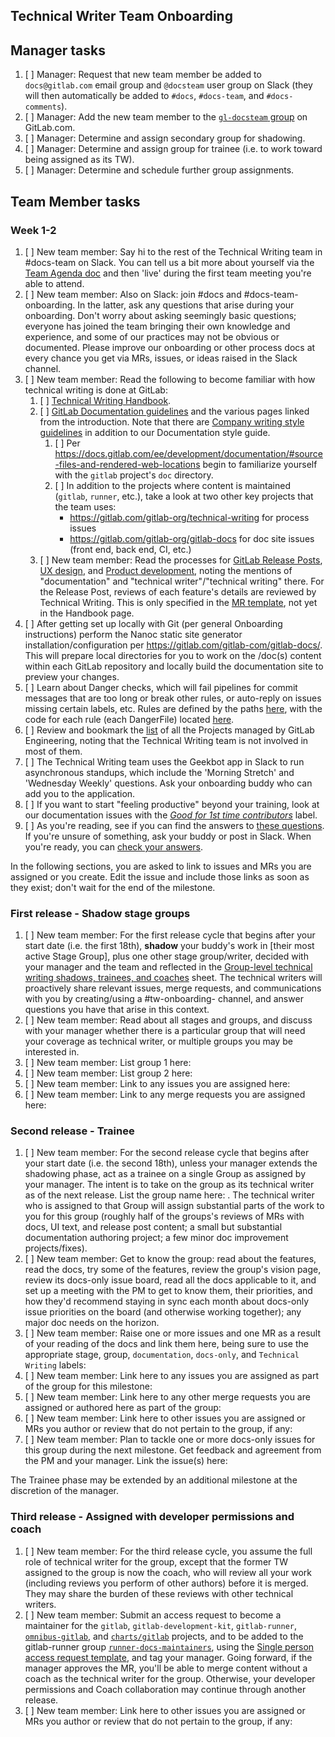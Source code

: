 ## Technical Writer Team Onboarding

## Manager tasks

1. [ ] Manager: Request that new team member be added to `docs@gitlab.com` email group and `@docsteam` user group on Slack (they will then automatically be added to `#docs`, `#docs-team`, and `#docs-comments`).
1. [ ] Manager: Add the new team member to the [`gl-docsteam` group](https://gitlab.com/groups/gl-docsteam/-/group_members) on GitLab.com.
1. [ ] Manager: Determine and assign secondary group for shadowing.
1. [ ] Manager: Determine and assign group for trainee (i.e. to work toward being assigned as its TW).
1. [ ] Manager: Determine and schedule further group assignments.

## Team Member tasks

### Week 1-2

1. [ ] New team member: Say hi to the rest of the Technical Writing team in #docs-team on Slack. You can tell us a bit more about yourself via the [Team Agenda doc](https://docs.google.com/document/d/1pIyodaFXJXIgXDSOqqE1i15fWBVr2hcxN45VzgsVRJY/edit) and then 'live' during the first team meeting you're able to attend.
1. [ ] New team member: Also on Slack: join #docs and #docs-team-onboarding. In the latter, ask any questions that arise during your onboarding. Don't worry about asking seemingly basic questions; everyone has joined the team bringing their own knowledge and experience, and some of our practices may not be obvious or documented. Please improve our onboarding or other process docs at every chance you get via MRs, issues, or ideas raised in the Slack channel.
1. [ ] New team member: Read the following to become familiar with how technical writing is done at GitLab:
   1. [ ] [Technical Writing Handbook](https://about.gitlab.com/handbook/product/technical-writing/).
   1. [ ] [GitLab Documentation guidelines](https://docs.gitlab.com/ce/development/documentation/index.html) and the various pages linked from the introduction. Note that there are [Company writing style guidelines](https://about.gitlab.com/handbook/communication/#writing-style-guidelines) in addition to our Documentation style guide.
      1. [ ] Per <https://docs.gitlab.com/ee/development/documentation/#source-files-and-rendered-web-locations> begin to familiarize yourself with the `gitlab` project's `doc` directory.
      1. [ ] In addition to the projects where content is maintained (`gitlab`, `runner`, etc.), take a look at two other key projects that the team uses:
         - <https://gitlab.com/gitlab-org/technical-writing> for process issues
         - <https://gitlab.com/gitlab-org/gitlab-docs> for doc site issues (front end, back end, CI, etc.)
   1. [ ] New team member: Read the processes for [GitLab Release Posts](https://about.gitlab.com/handbook/marketing/blog/release-posts/), [UX design](https://about.gitlab.com/handbook/engineering/ux/ux-designer/#working-on-issues), and [Product development](https://about.gitlab.com/handbook/product-development-flow/), noting the mentions of "documentation" and "technical writer"/"technical writing" there. For the Release Post, reviews of each feature's details are reviewed by Technical Writing. This is only specified in the [MR template](https://gitlab.com/gitlab-com/www-gitlab-com/blob/master/.gitlab/merge_request_templates/Release-Post-Item.md), not yet in the Handbook page.
1. [ ] After getting set up locally with Git (per general Onboarding instructions) perform the Nanoc static site generator installation/configuration per <https://gitlab.com/gitlab-com/gitlab-docs/>. This will prepare local directories for you to work on the /doc(s) content within each GitLab repository and locally build the documentation site to preview your changes.
1. [ ] Learn about Danger checks, which will fail pipelines for commit messages that are too long or break other rules, or auto-reply on issues missing certain labels, etc. Rules are defined by the paths [here](https://gitlab.com/gitlab-org/gitlab-ce/blob/master/Dangerfile), with the code for each rule (each DangerFile) located [here](https://gitlab.com/gitlab-org/gitlab-ce/tree/master/danger).
1. [ ] Review and bookmark the [list](https://about.gitlab.com/handbook/engineering/projects/) of all the Projects managed by GitLab Engineering, noting that the Technical Writing team is not involved in most of them.
1. [ ] The Technical Writing team uses the Geekbot app in Slack to run asynchronous standups, which include the 'Morning Stretch' and 'Wednesday Weekly' questions. Ask your onboarding buddy who can add you to the application.
1. [ ] If you want to start "feeling productive" beyond your training, look at our documentation issues with the [_Good for 1st time contributors_](https://gitlab.com/groups/gitlab-org/-/issues?scope=all&utf8=%E2%9C%93&state=opened&label_name%5B%5D=Good%20for%201st%20time%20contributors&label_name%5B%5D=documentation) label.
1. [ ] As you're reading, see if you can find the answers to [these questions](../../onboarding/tw_quiz.md). If you're unsure of something, ask your buddy or post in Slack. When you're ready, you can [check your answers](../../onboarding/answer_key.md).

In the following sections, you are asked to link to issues and MRs you are assigned or you create. Edit the issue and include those links as soon as they exist; don't wait for the end of the milestone.

### First release - Shadow stage groups

1. [ ] New team member: For the first release cycle that begins after your start date (i.e. the first 18th), **shadow** your buddy's work in [their most active Stage Group], plus one other stage group/writer, decided with your manager and the team and reflected in the [Group-level technical writing shadows, trainees, and coaches](https://docs.google.com/spreadsheets/d/17KULdrZZpUPFMp-vYhw3fErlit9oD99Yh6L60aMsiyc/) sheet. The technical writers will proactively share relevant issues, merge requests, and communications with you by creating/using a #tw-onboarding-<groupname> channel, and answer questions you have that arise in this context.
1. [ ] New team member: Read about all stages and groups, and discuss with your manager whether there is a particular group that will need your coverage as technical writer, or multiple groups you may be interested in.
1. [ ] New team member: List group 1 here:
1. [ ] New team member: List group 2 here:
1. [ ] New team member: Link to any issues you are assigned here:
1. [ ] New team member: Link to any merge requests you are assigned here:

### Second release - Trainee

1. [ ] New team member: For the second release cycle that begins after your start date (i.e. the second 18th), unless your manager extends the shadowing phase, act as a trainee on a single Group as assigned by your manager. The intent is to take on the group as its technical writer as of the next release. List the group name here: . The technical writer who is assigned to that Group will assign substantial parts of the work to you for this group (roughly half of the groups's reviews of MRs with docs, UI text, and release post content; a small but substantial documentation authoring project; a few minor doc improvement projects/fixes).
1. [ ] New team member: Get to know the group: read about the features, read the docs, try some of the features, review the group's vision page, review its docs-only issue board, read all the docs applicable to it, and set up a meeting with the PM to get to know them, their priorities, and how they'd recommend staying in sync each month about docs-only issue priorities on the board (and otherwise working together); any major doc needs on the horizon.
1. [ ] New team member: Raise one or more issues and one MR as a result of your reading of the docs and link them here, being sure to use the appropriate stage, group, `documentation`, `docs-only`, and `Technical Writing` labels:  
1. [ ] New team member: Link here to any issues you are assigned as part of the group for this milestone:
1. [ ] New team member: Link here to any other merge requests you are assigned or authored here as part of the group:
1. [ ] New team member: Link here to other issues you are assigned or MRs you author or review that do not pertain to the group, if any:
1. [ ] New team member: Plan to tackle one or more docs-only issues for this group during the next milestone. Get feedback and agreement from the PM and your manager. Link the issue(s) here:

The Trainee phase may be extended by an additional milestone at the discretion of the manager.

### Third release - Assigned with developer permissions and coach

1. [ ] New team member: For the third release cycle, you assume the full role of technical writer for the group, except that the former TW assigned to the group is now the coach, who will review all your work (including reviews you perform of other authors) before it is merged. They may share the burden of these reviews with other technical writers.
1. [ ] New team member: Submit an access request to become a maintainer for the `gitlab`, `gitlab-development-kit`, `gitlab-runner`, [`omnibus-gitlab`](https://gitlab.com/gitlab-org/omnibus-gitlab), and [`charts/gitlab`](https://gitlab.com/gitlab-org/charts/gitlab) projects, and to be added to the gitlab-runner group [`runner-docs-maintainers`](https://gitlab.com/groups/gitlab-com/runner-docs-maintainers/-/group_members?sort=access_level_desc), using the [Single person access request template](https://gitlab.com/gitlab-com/access-requests/issues/new), and tag your manager. Going forward, if the manager approves the MR, you'll be able to merge content without a coach as the technical writer for the group. Otherwise, your developer permissions and Coach collaboration may continue through another release.
1. [ ] New team member: Link here to other issues you are assigned or MRs you author or review that do not pertain to the group, if any:
